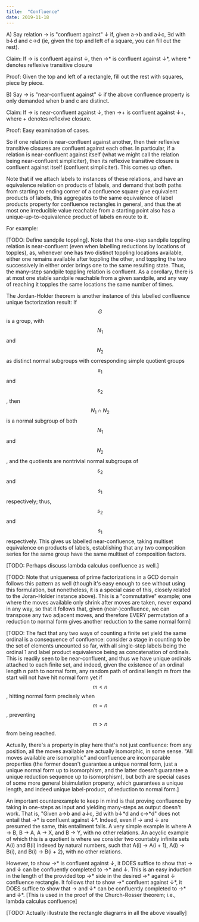 ```yaml
---
title:  "Confluence"
date: 2019-11-18
---
```

A) Say relation → is "confluent against" ↓ if, given a→b and a↓c, ∃d with b↓d and c→d (ie, given the top and left of a square, you can fill out the rest).

Claim: If → is confluent against ↓, then →\* is confluent against ↓\*, where \* denotes reflexive transitive closure

Proof: Given the top and left of a rectangle, fill out the rest with squares, piece by piece.

B) Say → is "near-confluent against" ↓ if the above confluence property is only demanded when b and c are distinct.

Claim: If → is near-confluent against ↓, then →+ is confluent against ↓+, where + denotes reflexive closure.

Proof: Easy examination of cases.

So if one relation is near-confluent against another, then their reflexive transitive closures are confluent against each other. In particular, if a relation is near-confluent against itself (what we might call the relation being near-confluent simpliciter), then its reflexive transitive closure is confluent against itself (confluent simpliciter). This comes up often.

Note that if we attach labels to instances of these relations, and have an equivalence relation on products of labels, and demand that both paths from starting to ending corner of a confluence square give equivalent products of labels, this aggregates to the same equivalence of label products property for confluence rectangles in general, and thus the at most one irreducible value reachable from a starting point also has a unique-up-to-equivalence product of labels en route to it.

For example:

[TODO: Define sandpile toppling]. Note that the one-step sandpile toppling relation is near-confluent (even when labelling reductions by locations of topples), as, whenever one has two distinct toppling locations available, either one remains available after toppling the other, and toppling the two successively in either order brings one to the same resulting state. Thus, the many-step sandpile toppling relation is confluent. As a corollary, there is at most one stable sandpile reachable from a given sandpile, and any way of reaching it topples the same locations the same number of times.

The Jordan-Holder theorem is another instance of this labelled confluence unique factorization result: If $$G$$ is a group, with $$N_1$$ and $$N_2$$ as distinct normal subgroups with corresponding simple quotient groups $$s_1$$ and $$s_2$$, then $$N_1 \cap N_2$$ is a normal subgroup of both $$N_1$$ and $$N_2$$, and the quotients are nontrivial normal subgroups of $$s_2$$ and $$s_1$$ respectively; thus, $$s_2$$ and $$s_1$$ respectively. This gives us labelled near-confluence, taking multiset equivalence on products of labels, establishing that any two composition series for the same group have the same multiset of composition factors.

[TODO: Perhaps discuss lambda calculus confluence as well.]

[TODO: Note that uniqueness of prime factorizations in a GCD domain follows this pattern as well (though it's easy enough to see without using this formulation, but nonetheless, it is a special case of this, closely related to the Joran-Holder instance above). This is a "commutative" example; one where the moves available only shrink after moves are taken, never expand in any way, so that it follows that, given (near-)confluence, we can transpose any two adjacent moves, and therefore EVERY permutation of a reduction to normal form gives another reduction to the same normal form]

[TODO: The fact that any two ways of counting a finite set yield the same ordinal is a consequence of confluence: consider a stage in counting to be the set of elements uncounted so far, with all single-step labels being the ordinal 1 and label product equivalence being as concatenation of ordinals. This is readily seen to be near-confluent, and thus we have unique ordinals attached to each finite set, and indeed, given the existence of an ordinal length n path to normal form, any random path of ordinal length m from the start will not have hit normal form yet if $$m < n$$, hitting normal form precisely when $$m = n$$, preventing $$m > n$$ from being reached.

Actually, there's a property in play here that's not just confluence: from any position, all the moves available are actually isomorphic, in some sense. "All moves available are isomorphic" and confluence are incomparable properties (the former doesn't guarantee a unique normal form, just a unique normal form up to isomorphism, and the latter doesn't guarantee a unique reduction sequence up to isomorphism), but both are special cases of some more general bisimulation property, which guarantees a unique length, and indeed unique label-product, of reduction to normal form.]

An important counterexample to keep in mind is that proving confluence by taking in one-steps as input and yielding many-steps as output doesn't work. That is, "Given a→b and a↓c, ∃d with b↓\*d and c→\*d" does not entail that →\* is confluent against ↓\*. Indeed, even if → and ↓ are presumed the same, this entailment fails. A very simple example is where A → B, B → A, A → X, and B → Y, with no other relations. An acyclic example of which this is a quotient is where we consider two countably infinite sets A(i) and B(i) indexed by natural numbers, such that A(i) → A(i + 1), A(i) → B(i), and B(i) → B(i + 2), with no other relations.

However, to show →\* is confluent against ↓, it DOES suffice to show that → and ↓ can be confluently completed to →\* and ↓. This is an easy induction in the length of the provided top →\* side in the desired →\* against ↓ confluence rectangle. It follows that to show →\* confluent against ↓\*, it DOES suffice to show that → and ↓\* can be confluently completed to →\* and ↓\*. [This is used in the proof of the Church-Rosser theorem; i.e., lambda calculus confluence]

[TODO: Actually illustrate the rectangle diagrams in all the above visually]